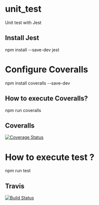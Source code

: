 # unit_test
Unit test with Jest

## Install Jest
npm install --save-dev jest

# Configure Coveralls
npm install coveralls --save-dev

## How to execute Coveralls?
npm run coveralls
## Coveralls
[![Coverage Status](https://coveralls.io/repos/github/Jeff509/mds_b3_registre_jeff_dev_unit/badge.svg?branch=master)](https://coveralls.io/github/Jeff509/mds_b3_registre_jeff_dev_unit?branch=master)

# How to execute test ? 
npm run test
## Travis
[![Build Status](https://www.travis-ci.com/Jeff509/mds_b3_registre_jeff_dev_unit.svg?branch=master)](https://www.travis-ci.com/Jeff509/mds_b3_registre_jeff_dev_unit)